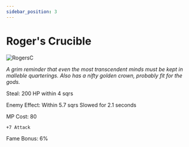 ```yaml
---
sidebar_position: 3
---
```


# Roger's Crucible

![RogersC](https://vwiki.valorserver.com/api/item/picture/roger's%20crucible)

<i>A grim reminder that even the most transcendent minds must be kept in malleble quarterings. Also has a nifty golden crown, probably fit for the gods.</i>

Steal: 200 HP within 4 sqrs

Enemy Effect: Within 5.7 sqrs Slowed for 2.1 seconds

MP Cost: 80

    +7 Attack

Fame Bonus: 6%

